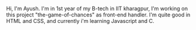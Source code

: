 Hi, I'm Ayush.
I'm in 1st year of my B-tech in IIT kharagpur, I'm working on this project "the-game-of-chances" as front-end handler.
I'm quite good in HTML and CSS, and currently i'm learning Javascript and C.
